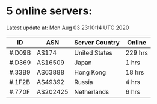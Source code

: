 # 5 online servers:

Latest update at: Mon Aug 03 23:10:14 UTC 2020

| ID | ASN | Server Country | Online |
| -- | --- | -------------- | ------ |
| #.D09B | AS174 | United States | 229 hrs |
| #.D369 | AS16509 | Japan | 1 hrs |
| #.33B9 | AS63888 | Hong Kong | 18 hrs |
| #.1F2B | AS49392 | Russia | 4 hrs |
| #.770F | AS202425 | Netherlands | 6 hrs |

